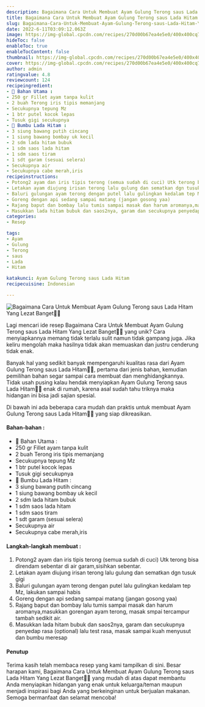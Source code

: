 ```yaml
---
description: Bagaimana Cara Untuk Membuat Ayam Gulung Terong saus Lada Hitam Yang Lezat Banget"
title: Bagaimana Cara Untuk Membuat Ayam Gulung Terong saus Lada Hitam Yang Lezat Banget
slug: Bagaimana-Cara-Untuk-Membuat-Ayam-Gulung-Terong-saus-Lada-Hitam-Yang-Lezat-Banget
date: 2022-6-11T03:09:12.063Z
image: https://img-global.cpcdn.com/recipes/270d00b67ea4e5e0/400x400cq70/photo.jpg
hideToc: false
enableToc: true
enableTocContent: false
thumbnail: https://img-global.cpcdn.com/recipes/270d00b67ea4e5e0/400x400cq70/photo.jpg
cover: https://img-global.cpcdn.com/recipes/270d00b67ea4e5e0/400x400cq70/photo.jpg
author: admin
ratingvalue: 4.8
reviewcount: 124
recipeingredient:
- 🍴 Bahan Utama :
- 250 gr Fillet ayam tanpa kulit
- 2 buah Terong iris tipis memanjang
- Secukupnya tepung Mz
- 1 btr putel kocok lepas
- Tusuk gigi secukupnya
- 🍴 Bumbu Lada Hitam :
- 3 siung bawang putih cincang
- 1 siung bawang bombay uk kecil
- 2 sdm lada hitam bubuk
- 1 sdm saos lada hitam
- 1 sdm saos tiram
- 1 sdt garam (sesuai selera)
- Secukupnya air
- Secukupnya cabe merah,iris
recipeinstructions:
- Potong2 ayam dan iris tipis terong (semua sudah di cuci) Utk terong bisa direndam sebentar di air garam,sisihkan sebentar.
- Letakan ayam diujung irisan terong lalu gulung dan sematkan dgn tusuk gigi
- Baluri gulungan ayam terong dengan putel lalu gulingkan kedalam tep Mz, lakukan sampai habis
- Goreng dengan api sedang sampai matang (jangan gosong yaa)
- Rajang baput dan bombay lalu tumis sampai masak dan harum aromanya,masukkan gorengan ayam terong, masak smpai tercampur tambah sedikit air.
- Masukkan lada hitam bubuk dan saos2nya, garam dan secukupnya penyedap rasa (optional) lalu test rasa, masak sampai kuah menyusut dan bumbu meresap
categories:
- Resep

tags:
- Ayam
- Gulung
- Terong
- saus
- Lada
- Hitam

katakunci: Ayam Gulung Terong saus Lada Hitam
recipecuisine: Indonesian

---
```


![Bagaimana Cara Untuk Membuat Ayam Gulung Terong saus Lada Hitam Yang Lezat Banget👩‍🍳](https://img-global.cpcdn.com/recipes/270d00b67ea4e5e0/400x400cq70/photo.jpg)

Lagi mencari ide resep Bagaimana Cara Untuk Membuat Ayam Gulung Terong saus Lada Hitam Yang Lezat Banget👩‍🍳 yang unik? Cara menyiapkannya memang tidak terlalu sulit namun tidak gampang juga. Jika keliru mengolah maka hasilnya tidak akan memuaskan dan justru cenderung tidak enak.

Banyak hal yang sedikit banyak mempengaruhi kualitas rasa dari Ayam Gulung Terong saus Lada Hitam👩‍🍳, pertama dari jenis bahan, kemudian pemilihan bahan segar sampai cara membuat dan menghidangkannya. Tidak usah pusing kalau hendak menyiapkan Ayam Gulung Terong saus Lada Hitam👩‍🍳 enak di rumah, karena asal sudah tahu triknya maka hidangan ini bisa jadi sajian spesial.

Di bawah ini ada beberapa cara mudah dan praktis untuk membuat Ayam Gulung Terong saus Lada Hitam👩‍🍳 yang siap dikreasikan.

<!--inarticleads1-->

#### Bahan-bahan :

- 🍴 Bahan Utama :
- 250 gr Fillet ayam tanpa kulit
- 2 buah Terong iris tipis memanjang
- Secukupnya tepung Mz
- 1 btr putel kocok lepas
- Tusuk gigi secukupnya
- 🍴 Bumbu Lada Hitam :
- 3 siung bawang putih cincang
- 1 siung bawang bombay uk kecil
- 2 sdm lada hitam bubuk
- 1 sdm saos lada hitam
- 1 sdm saos tiram
- 1 sdt garam (sesuai selera)
- Secukupnya air
- Secukupnya cabe merah,iris

<!--inarticleads2-->

#### Langkah-langkah membuat :

1. Potong2 ayam dan iris tipis terong (semua sudah di cuci) Utk terong bisa direndam sebentar di air garam,sisihkan sebentar.
1. Letakan ayam diujung irisan terong lalu gulung dan sematkan dgn tusuk gigi
1. Baluri gulungan ayam terong dengan putel lalu gulingkan kedalam tep Mz, lakukan sampai habis
1. Goreng dengan api sedang sampai matang (jangan gosong yaa)
1. Rajang baput dan bombay lalu tumis sampai masak dan harum aromanya,masukkan gorengan ayam terong, masak smpai tercampur tambah sedikit air.
1. Masukkan lada hitam bubuk dan saos2nya, garam dan secukupnya penyedap rasa (optional) lalu test rasa, masak sampai kuah menyusut dan bumbu meresap

#### Penutup

Terima kasih telah membaca resep yang kami tampilkan di sini. Besar harapan kami, Bagaimana Cara Untuk Membuat Ayam Gulung Terong saus Lada Hitam Yang Lezat Banget👩‍🍳 yang mudah di atas dapat membantu Anda menyiapkan hidangan yang enak untuk keluarga/teman maupun menjadi inspirasi bagi Anda yang berkeinginan untuk berjualan makanan. Semoga bermanfaat dan selamat mencoba!